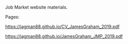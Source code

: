 Job Market website materials.

Pages:

https://jagman88.github.io/CV_JamesGraham_2019.pdf

https://jagman88.github.io/JamesGraham_JMP_2019.pdf


